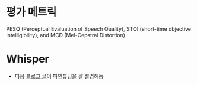 

# 평가 메트릭
PESQ (Perceptual Evaluation of Speech Quality), STOI (short-time objective intelligibility), and MCD (Mel-Cepstral Distortion)


# Whisper
- 다음 [블로그 글](https://ysg2997.tistory.com/53)이 파인튜닝을 잘 설명해둠